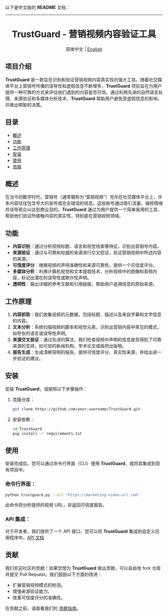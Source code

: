 以下是中文版的 **README** 文档：

---

<div align="center"> 

# TrustGuard - 营销视频内容验证工具

</div>

<div align="center">
      简体中文 | <a href="README.md" >English</a>
</div>

## 项目介绍

**TrustGuard** 是一款旨在识别和验证营销视频内容真实性的强大工具。随着社交媒体平台上营销号传播的误导性和虚假信息不断增多，**TrustGuard** 项目旨在为用户提供一种可靠的方式来评估他们遇到的内容是否可信。通过利用先进的自然语言处理、来源验证和多媒体分析技术，**TrustGuard** 帮助用户避免受虚假信息的影响，并做出明智的决策。

## 目录

- [概述](#概述)
- [功能](#功能)
- [工作原理](#工作原理)
- [安装](#安装)
- [使用](#使用)
- [贡献](#贡献)

## 概述

在当今的数字时代，营销号（通常被称为“营销视频”）充斥在社交媒体平台上，许多内容往往包含夸大的宣传或完全错误的信息。这些账号通过吸引流量、操控情绪并误导观众以达到商业目的。**TrustGuard** 通过为用户提供一个简单易用的工具，帮助他们验证所接触内容的真实性，特别是在营销视频领域。

## 功能

- **内容识别**：通过分析视频标题、语言和视觉线索等特征，识别出营销号内容。
- **来源验证**：通过与可靠和权威的来源进行交叉验证，验证营销视频中所述内容的来源。
- **可信度评分**：根据视频的声明准确性和来源可靠性，提供一个可信度评分。
- **多媒体分析**：利用计算机视觉和文本提取技术，分析视频中的图像和音频内容，标记出潜在的误导性或欺诈性声明。
- **透明性**：输出详细的参考文献和引用链接，帮助用户追溯信息的原始来源。

## 工作原理

1. **内容抓取**：我们收集视频的元数据，包括标题、描述以及来自字幕和文字信息的内容。
2. **文本分析**：系统扫描视频的脚本和视觉元素，识别出营销内容中常见的模式，如夸张的语言或误导性声明。
3. **来源交叉验证**：通过先进的算法，我们检查视频中声明的信息是否得到了可靠来源的支持，如可信的新闻机构、学术论文或政府出版物。
4. **报告生成**：生成清晰简明的报告，提供可信度评分、真实性来源，并给出进一步验证的建议。

## 安装

安装 **TrustGuard**，请按照以下步骤操作：

1. 克隆仓库：
   ```bash
   git clone https://github.com/your-username/TrustGuard.git
   ```

2. 安装依赖：
   ```bash
   cd TrustGuard
   pip install -r requirements.txt
   ```

## 使用

安装完成后，您可以通过命令行界面（CLI）使用 **TrustGuard**，或将其集成到现有项目中。

### 命令行界面：
```bash
python trustguard.py --url "https://marketing-video-url.com"
```

此命令将分析提供的视频 URL，并返回可信度报告。

### API 集成：
对于开发者，我们提供了一个 API 接口，您可以将 **TrustGuard** 集成到自定义应用程序中。[API 文档](#)

## 贡献

我们欢迎社区的贡献！如果您想为 **TrustGuard** 做出贡献，可以自由地 fork 仓库并提交 Pull Request。我们鼓励以下方面的改进：

- 扩展营销视频模式的检测。
- 增强来源验证能力。
- 改善可信度评分的准确性。

在贡献之前，请查看我们的 [贡献指南](CONTRIBUTING.md)。


